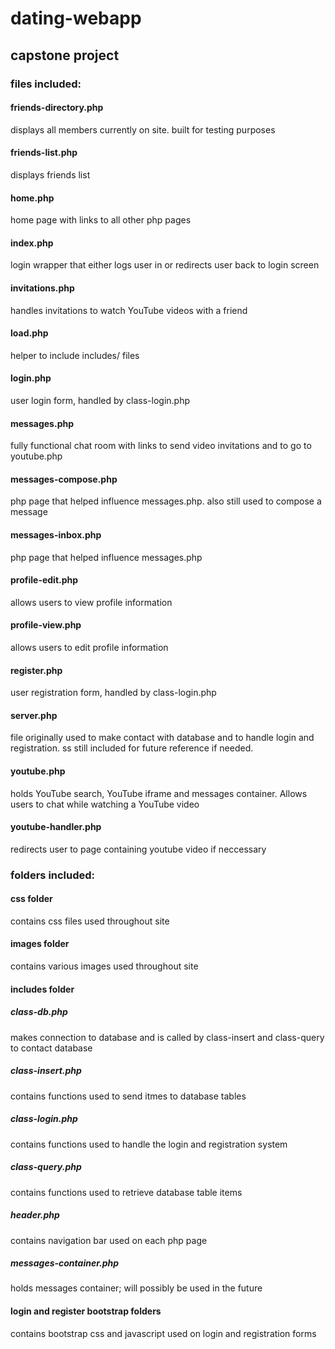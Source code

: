 # dating-webapp
## capstone project

### files included:
  #### friends-directory.php
  displays all members currently on site. built for testing purposes
  #### friends-list.php
  displays friends list
  #### home.php
  home page with links to all other php pages
  #### index.php
  login wrapper that either logs user in or redirects user back to login screen
  #### invitations.php
  handles invitations to watch YouTube videos with a friend
  #### load.php
  helper to include includes/ files
  #### login.php
  user login form, handled by class-login.php
  #### messages.php
  fully functional chat room with links to send video invitations and to go to youtube.php
  #### messages-compose.php
  php page that helped influence messages.php. also still used to compose a message
  #### messages-inbox.php
  php page that helped influence messages.php
  #### profile-edit.php
  allows users to view profile information
  #### profile-view.php
  allows users to edit profile information
  #### register.php
  user registration form, handled by class-login.php
  #### server.php
  file originally used to make contact with database and to handle login and registration.
  ss still included for future reference if needed.
  #### youtube.php
  holds YouTube search, YouTube iframe and messages container. Allows users to chat while watching a YouTube video
  #### youtube-handler.php
  redirects user to page containing youtube video if neccessary
  
### folders included:
  #### css folder
  contains css files used throughout site
  #### images folder
  contains various images used throughout site
  #### includes folder
  ##### class-db.php
  makes connection to database and is called by class-insert and class-query to contact database
  ##### class-insert.php
  contains functions used to send itmes to database tables
  ##### class-login.php
  contains functions used to handle the login and registration system
  ##### class-query.php
  contains functions used to retrieve database table items 
  ##### header.php
  contains navigation bar used on each php page
  ##### messages-container.php
  holds messages container; will possibly be used in the future
  #### login and register bootstrap folders
  contains bootstrap css and javascript used on login and registration forms
